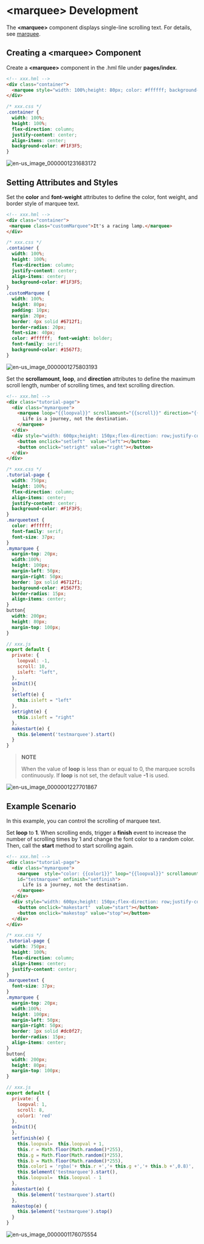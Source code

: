 # &lt;marquee&gt; Development


The **&lt;marquee&gt;** component displays single-line scrolling text. For details, see [marquee](../reference/arkui-js/js-components-basic-marquee.md).


## Creating a &lt;marquee&gt; Component

Create a **&lt;marquee&gt;** component in the .hml file under **pages/index**.


```html
<!-- xxx.hml -->
<div class="container">
  <marquee style="width: 100%;height: 80px; color: #ffffff; background-color: #0820ef;padding-left: 200px;">This is a marquee.</marquee>
</div>
```


```css
/* xxx.css */
.container {
  width: 100%;
  height: 100%;
  flex-direction: column;
  justify-content: center;
  align-items: center;
  background-color: #F1F3F5;
}
```

![en-us_image_0000001231683172](figures/en-us_image_0000001231683172.png)


## Setting Attributes and Styles

Set the **color** and **font-weight** attributes to define the color, font weight, and border style of marquee text.


```html
<!-- xxx.hml -->
<div class="container">
 <marquee class="customMarquee">It's a racing lamp.</marquee>
</div>
```


```css
/* xxx.css */
.container {
  width: 100%;
  height: 100%;
  flex-direction: column;
  justify-content: center;
  align-items: center;
  background-color: #F1F3F5;
}
.customMarquee {
  width: 100%;
  height: 80px;
  padding: 10px;
  margin: 20px;
  border: 4px solid #6712f1;
  border-radius: 20px;
  font-size: 40px;
  color: #ffffff;  font-weight: bolder;
  font-family: serif;
  background-color: #1567f3;
}
```

![en-us_image_0000001275803193](figures/en-us_image_0000001275803193.png)

Set the **scrollamount**, **loop**, and **direction** attributes to define the maximum scroll length, number of scrolling times, and text scrolling direction.


```html
<!-- xxx.hml -->
<div class="tutorial-page">
  <div class="mymarquee">
    <marquee loop="{{loopval}}" scrollamount="{{scroll}}" direction="{{isleft}}" class="marqueetext" id="testmarquee" onclick="makestart">
      Life is a journey, not the destination.
    </marquee>
  </div>
  <div style="width: 600px;height: 150px;flex-direction: row;justify-content: space-around;">
    <button onclick="setleft"  value="left"></button>
    <button onclick="setright" value="right"></button>
  </div>
</div>
```


```css
/* xxx.css */
.tutorial-page {
  width: 750px;
  height: 100%;
  flex-direction: column;
  align-items: center;
  justify-content: center;
  background-color: #F1F3F5;
}
.marqueetext {
  color: #ffffff;
  font-family: serif;
  font-size: 37px;
}
.mymarquee {
  margin-top: 20px;
  width:100%;
  height: 100px;
  margin-left: 50px;
  margin-right: 50px;
  border: 1px solid #6712f1;
  background-color: #1567f3;
  border-radius: 15px;
  align-items: center;
}
button{
  width: 200px;
  height: 80px;
  margin-top: 100px;
}
```


```js
// xxx.js
export default {
  private: {
    loopval: -1,
    scroll: 10,    
    isleft: "left",
  },
  onInit(){
  },
  setleft(e) {
    this.isleft = "left"
  },
  setright(e) {
    this.isleft = "right"
  },
  makestart(e) {
    this.$element('testmarquee').start()
  }
}
```

> **NOTE**
>
> When the value of **loop** is less than or equal to 0, the marquee scrolls continuously. If **loop** is not set, the default value **-1** is used.

![en-us_image_0000001227701867](figures/en-us_image_0000001227701867.gif)


## Example Scenario

In this example, you can control the scrolling of marquee text.

Set **loop** to **1**. When scrolling ends, trigger a **finish** event to increase the number of scrolling times by 1 and change the font color to a random color. Then, call the **start** method to start scrolling again.


```html
<!-- xxx.hml -->
<div class="tutorial-page">
  <div class="mymarquee">
    <marquee  style="color: {{color1}}" loop="{{loopval}}" scrollamount="{{scroll}}" direction="{{isleft}}" class="marqueetext" 
    id="testmarquee" onfinish="setfinish">
      Life is a journey, not the destination.
    </marquee>
  </div>
  <div style="width: 600px;height: 150px;flex-direction: row;justify-content: space-around;">
    <button onclick="makestart"  value="start"></button>
    <button onclick="makestop" value="stop"></button>
  </div>
</div>
```


```css
/* xxx.css */
.tutorial-page {
  width: 750px;
  height: 100%;
  flex-direction: column;
  align-items: center;
  justify-content: center;
}
.marqueetext {
  font-size: 37px;
}
.mymarquee {
  margin-top: 20px;
  width:100%;
  height: 100px;
  margin-left: 50px;
  margin-right: 50px;
  border: 1px solid #dc0f27;
  border-radius: 15px;
  align-items: center;
}
button{
  width: 200px;
  height: 80px;
  margin-top: 100px;
}
```


```js
// xxx.js
export default {
  private: {
    loopval: 1,
    scroll: 8,
    color1: 'red'
  },
  onInit(){
  },
  setfinish(e) {
    this.loopval=  this.loopval + 1,
    this.r = Math.floor(Math.random()*255),
    this.g = Math.floor(Math.random()*255),
    this.b = Math.floor(Math.random()*255),
    this.color1 = 'rgba('+ this.r +','+ this.g +','+ this.b +',0.8)',
    this.$element('testmarquee').start(),
    this.loopval=  this.loopval - 1
  },
  makestart(e) {
    this.$element('testmarquee').start()
  },
  makestop(e) {
    this.$element('testmarquee').stop()
  }
}
```

![en-us_image_0000001176075554](figures/en-us_image_0000001176075554.gif)
